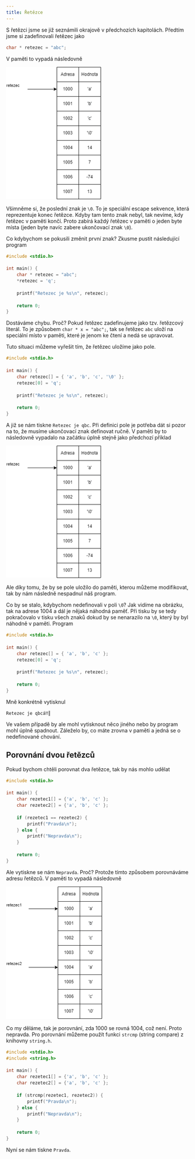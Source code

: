 ```yaml
---
title: Řetězce
---
```


S řetězci jsme se již seznámili okrajově v předchozích kapitolách. Předtím jsme si zadefinovali řetězec jako
```c
char * retezec = "abc";
```
V paměti to vypadá následovně

![read only](./obrazky/string/read_only.png)

Všimněme si, že poslední znak je `\0`. To je speciální escape sekvence, která reprezentuje konec řetězce. Kdyby tam tento znak nebyl, tak nevíme, kdy řetězec v paměti končí. Proto zabírá každý řetězec v paměti o jeden byte místa (jeden byte navíc zabere ukončovací znak `\0`).

Co kdybychom se pokusili změnit první znak? Zkusme pustit následující program

```c
#include <stdio.h>

int main() {
    char * retezec = "abc";
    *retezec = 'q';

    printf("Retezec je %s\n", retezec);

    return 0;
}
```

Dostáváme chybu. Proč? Pokud řetězec zadefinujeme jako tzv. řetězcový literál. To je způsobem `char * x = "abc";`, tak se řetězec `abc` uloží na speciální místo v paměti, které je jenom ke čtení a nedá se upravovat.

Tuto situaci můžeme vyřešit tím, že řetězec uložíme jako pole.

```c
#include <stdio.h>

int main() {
    char retezec[] = { 'a', 'b', 'c', '\0' };
    retezec[0] = 'q';

    printf("Retezec je %s\n", retezec);

    return 0;
}
```
A již se nám tiskne `Retezec je qbc`. Při definici pole je potřeba dát si pozor na to, že musíme ukončovací znak definovat ručně. V paměti by to následovně vypadalo na začátku úplně stejně jako předchozí příklad


![read only](./obrazky/string/read_only.png)

Ale díky tomu, že by se pole uložilo do paměti, kterou můžeme modifikovat, tak by nám následně nespadnul náš program.

Co by se stalo, kdybychom nedefinovali v poli `\0`? Jak vidíme na obrázku, tak na adrese 1004 a dál je nějaká náhodná paměť. Při tisku by se tedy pokračovalo v tisku všech znaků dokud by se nenarazilo na `\0`, který by byl náhodně v paměti. Program

```c
#include <stdio.h>

int main() {
    char retezec[] = { 'a', 'b', 'c' };
    retezec[0] = 'q';

    printf("Retezec je %s\n", retezec);

    return 0;
}
```
Mně konkrétně vytisknul
```
Retezec je qbcá‼║
```
Ve vašem případě by ale mohl vytisknout něco jiného nebo by program mohl úplně spadnout. Záleželo by, co máte zrovna v paměti a jedná se o nedefinované chování.


## Porovnání dvou řetězců
Pokud bychom chtěli porovnat dva řetězce, tak by nás mohlo udělat

```c
#include <stdio.h>

int main() {
    char rezetec1[] = {'a', 'b', 'c' };
    char rezetec2[] = {'a', 'b', 'c' };

    if (rezetec1 == rezetec2) {
        printf("Pravda\n");
    } else {
        printf("Nepravda\n");
    }

    return 0;
}
```

Ale vytiskne se nám `Nepravda`. Proč? Protože tímto způsobem porovnáváme adresu řetězců. V paměti to vypadá následovně

![pamet](./obrazky/string/retezce.png)

Co my děláme, tak je porovnání, zda 1000 se rovná 1004, což není. Proto nepravda. Pro porovnání můžeme použít funkci `strcmp` (string compare) z knihovny `string.h`.

```c
#include <stdio.h>
#include <string.h>

int main() {
    char rezetec1[] = {'a', 'b', 'c' };
    char rezetec2[] = {'a', 'b', 'c' };

    if (strcmp(rezetec1, rezetec2)) {
        printf("Pravda\n");
    } else {
        printf("Nepravda\n");
    }

    return 0;
}
```
Nyní se nám tiskne `Pravda`.



